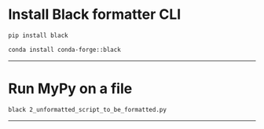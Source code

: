 # Install Black formatter CLI

```bash
pip install black
```

```bash
conda install conda-forge::black
```

---

# Run MyPy on a file

```bash
black 2_unformatted_script_to_be_formatted.py
```

---
